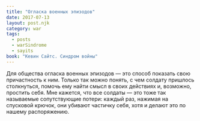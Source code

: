 ```yaml
---
title: "Огласка военных эпизодов"
date: 2017-07-13
layout: post.njk
category: war
tags:
  - posts
  - warSindrome
  - sayits
book: "Кевин Сайтс. Синдром войны"
---
```


Для общества огласка военных эпизодов — это способ показать свою причастность к ним. Только так можно понять, с чем солдату пришлось столкнуться, помочь ему найти смысл в своих действиях и, возможно, простить себя. Мне кажется, что все солдаты — это тоже так называемые сопутствующие потери: каждый раз, нажимая на спусковой крючок, они убивают частичку себя, хотя и делают это по нашему распоряжению.
